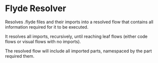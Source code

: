# Flyde Resolver

Resolves .flyde files and their imports into a resolved flow that contains all information required for it to be executed.

It resolves all imports, recursively, until reaching leaf flows (either code flows or visual flows with no imports).

The resolved flow will include all imported parts, namespaced by the part required them.

